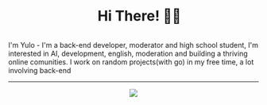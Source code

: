 <div id="user-content-toc">
  <ul align="center">
    <summary><h1 style="display: inline-block">Hi There! 👋🏻</h1></summary>
    
  </ul>
</div>
<p>I'm Yulo - I'm a back-end developer, moderator and high school student, I'm interested in AI, development, english, moderation and building a thriving online comunities. I work on random projects(with go) in my free time, a lot involving back-end</p>
<hr>
<p align="center">
  <a href="https://skillicons.dev">
    <img src="https://skillicons.dev/icons?i=git,github,go,html,css,js,discord,vscode,c++&perline=14" />
  </a>
</p>

